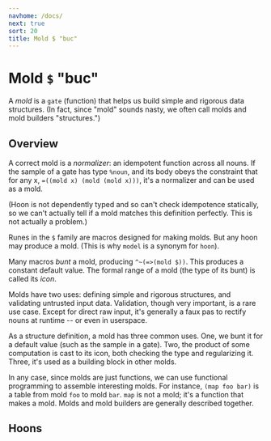 ```yaml
---
navhome: /docs/
next: true
sort: 20
title: Mold $ "buc"
---
```


# Mold `$` "buc"

A *mold* is a `gate` (function) that helps us build simple and
rigorous data structures.  (In fact, since "mold" sounds nasty,
we often call molds and mold builders "structures.")

## Overview

A correct mold is a *normalizer*: an idempotent function across
all nouns.  If the sample of a gate has type `%noun`, and its
body obeys the constraint that for any x, `=((mold x) (mold (mold
x)))`, it's a normalizer and can be used as a mold.

(Hoon is not dependently typed and so can't check idempotence
statically, so we can't actually tell if a mold matches this
definition perfectly.  This is not actually a problem.)

Runes in the `$` family are macros designed for making molds.
But any hoon may produce a mold. (This is why `model` is a
synonym for `hoon`).

Many macros *bunt* a mold, producing `^~(=>(mold $))`.  This
produces a constant default value.  The formal range of a mold
(the type of its bunt) is called its *icon*.

Molds have two uses: defining simple and rigorous structures, and
validating untrusted input data.  Validation, though very
important, is a rare use case.  Except for direct raw input,
it's generally a faux pas to rectify nouns at runtime -- or even
in userspace.

As a structure definition, a mold has three common uses.  One,
we bunt it for a default value (such as the sample in a gate).
Two, the product of some computation is cast to its icon, both
checking the type and regularizing it.  Three, it's used as a
building block in other molds.

In any case, since molds are just functions, we can use
functional programming to assemble interesting molds.  For
instance, `(map foo bar)` is a table from mold `foo` to mold
`bar`.  `map` is not a mold; it's a function that makes a mold.
Molds and mold builders are generally described together.

## Hoons

<list dataPreview="true" className="runes"></list>
